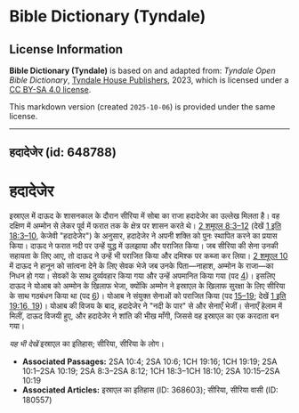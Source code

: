 # Bible Dictionary (Tyndale)

## License Information

**Bible Dictionary (Tyndale)** is based on and adapted from: _Tyndale Open Bible Dictionary_, [Tyndale House Publishers](https://tyndaleopenresources.com/), 2023, which is licensed under a [CC BY-SA 4.0 license](https://creativecommons.org/licenses/by-sa/4.0/legalcode.en).

This markdown version (created `2025-10-06`) is provided under the same license.



--------------------------------

## हदादेजेर (id: 648788)

हदादेजेर
========

इस्राएल में दाऊद के शासनकाल के दौरान सीरिया में सोबा का राजा हदादेजेर का उल्लेख मिलता है। वह दक्षिण में अम्मोन से लेकर पूर्व में फरात तक के क्षेत्र पर शासन करते थे। [2 शमूएल 8:3–12](https://ref.ly/2Sam8:3-2Sam8:12) (देखें [1 इति 18:3–10](https://ref.ly/1Chr18:3-1Chr18:10), केजेवी "हदादेजेर") के अनुसार, हदादेजेर ने अपनी शक्ति को पुनः स्थापित करने का प्रयास किया। दाऊद ने फरात नदी पर उन्हें युद्ध में उलझाया और पराजित किया। जब सीरिया की सेना उनकी सहायता के लिए आए, तो दाऊद ने उन्हें भी पराजित किया और दमिश्क पर कब्जा कर लिया। [2 शमूएल 10](https://ref.ly/2Sam10:1-2Sam10:19) में दाऊद ने हानून को सांत्वना देने के लिए सेवक भेजे जब उनके पिता—नाहाश, अम्मोन के राजा—का निधन हो गया। सेवकों के साथ दुर्व्यवहार किया गया और उन्हें अपमानित किया गया (पद [4](https://ref.ly/2Sam10:4))। इसलिए दाऊद ने योआब को अम्मोन के खिलाफ भेजा, क्योंकि अम्मोन ने इस्राएल के खिलाफ सुरक्षा के लिए सीरिया के साथ गठबंधन किया था (पद [6](https://ref.ly/2Sam10:6))। योआब ने संयुक्त सेनाओं को पराजित किया (पद [15–19](https://ref.ly/2Sam10:15-2Sam10:19); देखें [1 इति 19:16, 19](https://ref.ly/1Chr19:16,1Chr19:19))। योआब की विजय के बाद, हदादेजेर ने "नदी के पार" से और सेनाएँ भेजीं। सेनाएँ हेलाम में मिलीं, दाऊद विजयी हुए, और हदादेजेर ने शांति की भीख माँगी, जिससे वह इस्राएल का एक करदाता बन गया।

*यह भी देखें* इस्राएल का इतिहास; सीरिया, सीरिया के लोग।

* **Associated Passages:** 2SA 10:4; 2SA 10:6; 1CH 19:16; 1CH 19:19; 2SA 10:1–2SA 10:19; 2SA 8:3–2SA 8:12; 1CH 18:3–1CH 18:10; 2SA 10:15–2SA 10:19
* **Associated Articles:** इस्राएल का इतिहास  (ID: 368603); सीरिया, सीरिया वासी (ID: 180557)

